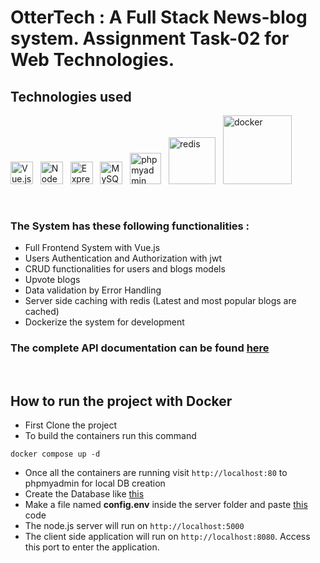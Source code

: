 # OtterTech : A Full Stack News-blog system. Assignment Task-02 for Web Technologies.

## Technologies used
[<img width="36" alt="Vue.js" src="https://upload.wikimedia.org/wikipedia/commons/9/95/Vue.js_Logo_2.svg" />][vue.js]
&nbsp; [<img width="36" alt="NodeJS" src="https://iconape.com/wp-content/png_logo_vector/node-js-2.png" />][nodejs]
&nbsp; [<img width="36" alt="ExpressJS" src="https://assets.website-files.com/61ca3f775a79ec5f87fcf937/6202fcdee5ee8636a145a41b_1234.png" />][expressjs]
&nbsp; [<img width="36" alt="MySQL" src="https://sp-ao.shortpixel.ai/client/q_glossy,ret_img,w_1280,h_1280/https://keytotech.com/wp-content/uploads/2019/05/mysql_PNG23.png" />][mysql]
&nbsp; [<img width="50" alt="phpmyadmin" src="https://upload.wikimedia.org/wikipedia/commons/2/2f/PhpMyAdmin_logo_2010_hidef.svg" />][phpmyadmin]
&nbsp; [<img width="75" alt="redis" src="https://upload.wikimedia.org/wikipedia/commons/6/64/Logo-redis.svg" />][redis]
&nbsp; [<img width="110" alt="docker" src="https://www.docker.com/wp-content/uploads/2022/03/horizontal-logo-monochromatic-white.png" />][docker]

<br/>


### The System has these following functionalities :

- Full Frontend System with Vue.js
- Users Authentication and Authorization with jwt
- CRUD functionalities for users and blogs models
- Upvote blogs 
- Data validation by Error Handling
- Server side caching with redis (Latest and most popular blogs are cached)
- Dockerize the system for development


### The complete API documentation can be found [here](https://documenter.getpostman.com/view/14324664/Uz5GowAx)
<br>

## How to run the project with Docker

- First Clone the project
- To build the containers run this command 
```
docker compose up -d
```
- Once all the containers are running visit `http://localhost:80` to phpmyadmin for local DB creation
- Create the Database like [this](https://gist.github.com/sajidul-kabir/7f8a07758779b248b72c9128f8df1fa1)
- Make a file named **config.env** inside the server folder and paste [this](https://gist.github.com/sajidul-kabir/bebb95cc508b68920073685e6e472230) code
- The node.js server will run on `http://localhost:5000`
- The client side application will run on `http://localhost:8080`. Access this port to enter the application.

[vue.js]: https://vuejs.org/
[nodejs]: https://nodejs.org/en/
[expressjs]: https://expressjs.com/
[mysql]: https://www.mysql.com/
[phpmyadmin]: https://www.phpmyadmin.net/
[redis]: https://redis.io/
[docker]: https://www.docker.com/
